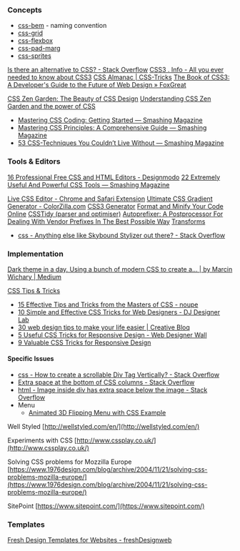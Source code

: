
### Concepts

 -  [css-bem](css-bem.md) - naming convention
 - [css-grid](css-grid.md)
  - [css-flexbox](css-flexbox.md)
  - [css-pad-marg](css-pad-marg.md)
  - [css-sprites](css-sprites.md)

[Is there an alternative to CSS? - Stack Overflow](https://stackoverflow.com/questions/925653/is-there-an-alternative-to-css/8345976#8345976)
[CSS3 . Info - All you ever needed to know about CSS3](https://www.css3.info/)
[CSS Almanac | CSS-Tricks](https://css-tricks.com/almanac/)
[The Book of CSS3: A Developer's Guide to the Future of Web Design » FoxGreat](https://foxgreat.com/the-book-of-css3-a-developers-guide-to-the-future-of-web-design/)

[CSS Zen Garden: The Beauty of CSS Design](https://www.csszengarden.com/)
[Understanding CSS Zen Garden and the power of CSS](http://www.theoreticallycorrect.com/cssZenGarden/)

- [Mastering CSS Coding: Getting Started — Smashing Magazine](https://www.smashingmagazine.com/2009/10/mastering-css-coding-getting-started/#CSS-Basics1)
- [Mastering CSS Principles: A Comprehensive Guide — Smashing Magazine](https://www.smashingmagazine.com/2012/07/mastering-css-principles-comprehensive-reference-guide/)
- [53 CSS-Techniques You Couldn’t Live Without — Smashing Magazine](https://www.smashingmagazine.com/2007/01/53-css-techniques-you-couldnt-live-without/)

### Tools & Editors
[16 Professional Free CSS and HTML Editors - Designmodo](https://designmodo.com/css-editors/)
[22 Extremely Useful And Powerful CSS Tools — Smashing Magazine](https://www.smashingmagazine.com/2008/12/50-really-useful-css-tools/)

[Live CSS Editor - Chrome and Safari Extension](http://www.livecsseditor.com/)
[Ultimate CSS Gradient Generator - ColorZilla.com](https://www.colorzilla.com/gradient-editor/)
[CSS3 Generator](https://css3generator.com/)
[Format and Minify Your Code Online](https://www.cleancss.com/)
[CSSTidy (parser and optimiser)](https://csstidy.sourceforge.net/index.php)
[Autoprefixer: A Postprocessor For Dealing With Vendor Prefixes In The Best Possible Way](https://css-tricks.com/autoprefixer/)
[Transforms](https://westciv.com/tools/transforms/index.html)

- [css - Anything else like Skybound Stylizer out there? - Stack Overflow](https://stackoverflow.com/questions/4901283/anything-else-like-skybound-stylizer-out-there)

### Implementation

[Dark theme in a day. Using a bunch of modern CSS to create a… | by Marcin Wichary | Medium](https://mwichary.medium.com/dark-theme-in-a-day-3518dde2955a)  

[CSS Tips & Tricks](https://csstipsntricks.blogspot.com/)

- [15 Effective Tips and Tricks from the Masters of CSS - noupe](https://www.noupe.com/design/15-effective-tips-and-tricks-from-the-masters-of-css.html)
- [10 Simple and Effective CSS Tricks for Web Designers - DJ Designer Lab](https://djdesignerlab.com/10-simple-and-effective-css-tricks-for-web-designers/)
- [30 web design tips to make your life easier | Creative Bloq](https://www.creativebloq.com/web-design/tips-812580)
- [5 Useful CSS Tricks for Responsive Design - Web Designer Wall](https://webdesignerwall.com/tutorials/5-useful-css-tricks-for-responsive-design)
- [9 Valuable CSS Tricks for Responsive Design](https://smashinghub.com/9-valuable-css-tricks-for-responsive-design.htm)

#### Specific Issues

- [css - How to create a scrollable Div Tag Vertically? - Stack Overflow](https://stackoverflow.com/questions/2295766/how-to-create-a-scrollable-div-tag-vertically#20356868)
- [Extra space at the bottom of CSS columns - Stack Overflow](https://stackoverflow.com/questions/13851773/extra-space-at-the-bottom-of-css-columns)
- [html - Image inside div has extra space below the image - Stack Overflow](https://stackoverflow.com/questions/5804256/image-inside-div-has-extra-space-below-the-image)
- Menu
	- [Animated 3D Flipping Menu with CSS Example](https://davidwalsh.name/demo/3d-menu.php)

Well Styled [http://wellstyled.com/en/](http://wellstyled.com/en/)

Experiments with CSS [http://www.cssplay.co.uk/](http://www.cssplay.co.uk/)  

Solving CSS problems for Mozzilla Europe [https://www.1976design.com/blog/archive/2004/11/21/solving-css-problems-mozilla-europe/](https://www.1976design.com/blog/archive/2004/11/21/solving-css-problems-mozilla-europe/)

  
SitePoint [https://www.sitepoint.com/](https://www.sitepoint.com/)  
  
### Templates

[Fresh Design Templates for Websites - freshDesignweb](https://freshdesignweb.com/)
